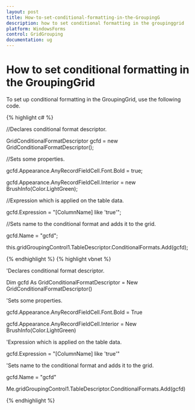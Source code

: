 ```yaml
---
layout: post
title: How-to-set-conditional-formatting-in-the-GroupingG
description: how to set conditional formatting in the groupinggrid
platform: WindowsForms
control: GridGrouping
documentation: ug
---
```


# How to set conditional formatting in the GroupingGrid

To set up conditional formatting in the GroupingGrid, use the following code.

{% highlight c# %}



//Declares conditional format descriptor.

GridConditionalFormatDescriptor gcfd = new GridConditionalFormatDescriptor();



//Sets some properties.

gcfd.Appearance.AnyRecordFieldCell.Font.Bold = true;

gcfd.Appearance.AnyRecordFieldCell.Interior = new BrushInfo(Color.LightGreen);



//Expression which is applied on the table data.

gcfd.Expression = "[ColumnName] like \'true\'";



//Sets name to the conditional format and adds it to the grid.

gcfd.Name = "gcfd";

this.gridGroupingControl1.TableDescriptor.ConditionalFormats.Add(gcfd);


{% endhighlight %}
{% highlight vbnet %}



'Declares conditional format descriptor.

Dim gcfd As GridConditionalFormatDescriptor = New GridConditionalFormatDescriptor()



'Sets some properties.

gcfd.Appearance.AnyRecordFieldCell.Font.Bold = True

gcfd.Appearance.AnyRecordFieldCell.Interior = New BrushInfo(Color.LightGreen)



'Expression which is applied on the table data.

gcfd.Expression = "[ColumnName] like 'true'"



'Sets name to the conditional format and adds it to the grid.

gcfd.Name = "gcfd"

Me.gridGroupingControl1.TableDescriptor.ConditionalFormats.Add(gcfd)

{% endhighlight %}

